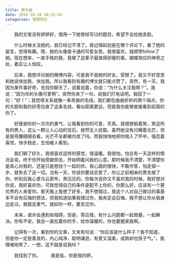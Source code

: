 ```yaml
---
title: 妍与盐
date: 2018-10-20 10:35:54
categories: 想想而已
---
```

&emsp;&emsp;我的文笔没有妍妍好，借用一下她曾经写过的题目，希望不会给她丢脸。

&emsp;&emsp;什么时候关注她的，我已经记不清了。我记得起初是在哪个评论下，看了她的留言，觉得有趣。嗯，她的头像是卡通的可爱女孩，我很喜欢，就顺带follow了她。现在想来，一直手贱的我，竟做了这辈子最值得骄傲的事。蝴蝶效应的神奇之处，着实让人惊叹。<!-- more -->

&emsp;&emsp;后来，我想评论她的微博内容，可是我不是她的好友，受限了。我又不好意思和她说快加我，快加我。所以我看到有趣的博文就只能点赞了。突然，有一天，我因为某件事好奇，去找你聊天了，说着说着，你说：“为什么关注我啊？”。我说：“因为你的头像可爱啊”。突然你来了一句，说我们打电话吧。我回了一句：“好！”；我觉得关系就像一条弯曲的毛线，我们都在曲曲折折的两个端点，你的大胆和我的好奇拉直了这条毛线，看似距离更远，但是我也能够直接看到前面的你了。

&emsp;&emsp;好感谢你的一次次的勇气，让我看到你的可爱，天真。我很想偷着笑，笑这所有的男人，这么一颗让人心动的宝石，居然无人拾取。虽然她没有闪耀着光芒，但是我弯腰细细去看，光芒不全都被内敛了吗。而我悄悄地把你揣入了怀中，强忍着喜悦，快步趋走，生怕被人看到。

&emsp;&emsp;我们聊了好久，我很喜欢这样的感觉，很温暖。我很怕，怕总有一天这样的情况会变。终于你开始旁敲侧击，开始明着问我的心意。那时候我不清楚，不清楚你是真心对我的，还是只是想找个一起的伴。我心跳的很快，不敢作答，怕走错一步，就失去了这一切。当有一天，你说你要谈恋爱了，你让之前相亲的男生接了你，听到后我心里乌云密布，黑压压的。你每次说你又不喜欢我的时候，我好想对你说，我好喜欢你，可我觉得自己的条件是配不上你的，你那么好，应该有一个更优秀的人来爱你。那天晚上我想了好多，我不想错过，我这个人对自己做过的事基本不会有后悔的想法，但我知道如果我错过你，我肯定会后悔，我不想让你从我身边走过。我鼓足勇气，就如你一样，要去见你。

&emsp;&emsp;未来，或许会遇到些阻碍，但是，答应我，有什么问题都一起商量，一起解决。你有不安，我会一直拉着你的手，给你温暖的，你也要握紧我啊。

&emsp;&emsp;记得有一次，看到你的文章，文末有句话：“你应该是什么样子？我不知道。但是你一定是善良的，内心纯净，聪明谦逊，有爱又温柔，成熟却也孩子气。”。我噗嗤地笑了，一想，这不就是说我吗？


&emsp;&emsp;我找到了你。
&emsp;&emsp;我是盐，你是我的妍。


